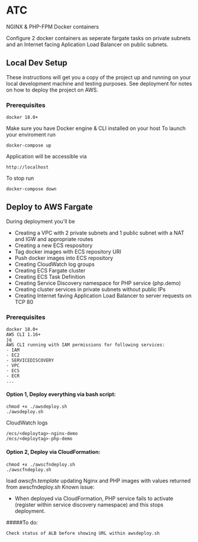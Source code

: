 # ATC

NGINX & PHP-FPM Docker containers

Configure 2 docker containers as seperate fargate tasks on private subnets and an Internet facing Aplication Load Balancer on public subnets.

## Local Dev Setup

These instructions will get you a copy of the project up and running on your local development machine and testing purposes. See deployment for notes on how to deploy the project on AWS.

### Prerequisites

```
docker 18.0+
```

Make sure you have Docker engine & CLI installed on your host
To launch your enviroment run

```
docker-compose up
```

Application will be accessible via

```
http://localhost
```

To stop run

```
docker-compose down
```

## Deploy to AWS Fargate

During deployment you'll be
* Creating a VPC with 2 private subnets and 1 public subnet with a NAT and IGW and appropriate routes
* Creating a new ECS respository
* Tag docker images with ECS repository URI
* Push docker images into ECS repository
* Creating CloudWatch log groups
* Creating ECS Fargate cluster
* Creating ECS Task Definition
* Creating Service Discovery namespace for PHP service (php.demo)
* Creating cluster services in private subnets without public IPs
* Creating Internet faving Application Load Balancer to server requests on TCP 80

### Prerequisites

```
docker 18.0+
AWS CLI 1.16+
jq
AWS CLI running with IAM permissions for following services:
- IAM
- EC2
- SERVICEDISCOVERY
- VPC
- ECS
- ECR
...
```

#### Option 1, Deploy everything via bash script:

```
chmod +x ./awsdeploy.sh
./awsdeploy.sh
```

CloudWatch logs
```
/ecs/<deploytag>-nginx-demo
/ecs/<deploytag>-php-demo
```

#### Option 2, Deploy via CloudFormation:
```
chmod +x ./awscfndeploy.sh
./awscfndeploy.sh
```
load *awscfn.template* updating Nginx and PHP images with values returned from awscfndeploy.sh
Known issue:
- When deployed via CloudFormation, PHP service fails to activate (register within service discovery namespace) and this stops deployment.

#####To do:

```
Check status of ALB before showing URL within awsdeploy.sh
```

